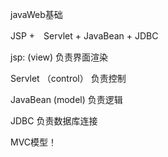 javaWeb基础


JSP +　Servlet + JavaBean + JDBC


jsp: (view) 负责界面渲染

Servlet （control） 负责控制

JavaBean (model) 负责逻辑

JDBC 负责数据库连接

MVC模型！
